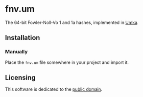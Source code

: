 # fnv.um

The 64-bit Fowler-Noll-Vo 1 and 1a hashes, implemented in [Umka](https://github.com/vtereshkov/umka-lang).

## Installation

### Manually

Place the `fnv.um` file somewhere in your project and import it.

## Licensing

This software is dedicated to the [public domain](./LICENSE).
